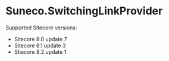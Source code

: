 # Suneco.SwitchingLinkProvider

Supported Sitecore versions:
- Sitecore 8.0 update 7
- Sitecore 8.1 update 3
- Stiecore 8.2 update 1
